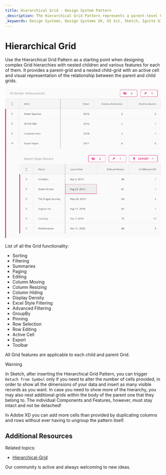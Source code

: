 ```yaml
---
title: Hierarchical Grid - Design System Pattern
_description: The Hierarchical Grid Pattern represents a parent-level Grid with a nested child-Grid inside.
_keywords: Design Systems, Design Systems UX, UI kit, Sketch, Ignite UI for Angular, Sketch to Angular, Angular, Angular Design System, Export code from Sketch, Design Kits for Angular, Sketch HTML, Sketch to HTML, Sketch UI kits
---
```


# Hierarchical Grid

Use the Hierarchical Grid Pattern as a starting point when designing complex Grid hierarchies with nested children and various features for each of them. It provides a parent-grid and a nested child-grid with an active cell and visual representation of the relationship between the parent and child grids.

<img class="responsive-img" src="../images/hierarchical_grid.png" srcset="../images/hierarchical_grid@2x.png 2x" />

List of all the Grid functionality:
- Sorting
- Filtering
- Summaries
- Paging
- Editing
- Column Moving
- Column Resizing
- Column Hiding
- Display Density
- Excel Style Filtering
- Advanced Filtering
- GroupBy
- Pinning
- Row Selection
- Row Editing
- Active Cell
- Export
- Toolbar

All Grid features are applicable to each child and parent Grid.


> [!WARNING]
> In Sketch, after inserting the Hierarchical Grid Pattern, you can trigger `Detach from Symbol` only if you need to alter the number of cells provided, in order to show all the dimensions of your data and insert as many visible records as you want. In case you need to show more of the hierarchy, you may also nest additional grids within the body of the parent one that they belong to. The individual Components and Features, however, must stay intact and not be detached!
>
> In Adobe XD you can add more cells than provided by duplicating columns and rows without ever having to ungroup the pattern itself.

## Additional Resources

Related topics:

- [Hierarchical-Grid](../components/hierarchical-grid.md)

Our community is active and always welcoming to new ideas.
